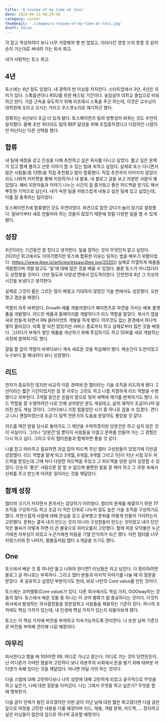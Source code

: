 ```yaml
---
title: 'A review of my time at toss'
date: 2024-09-13 08:29:50
category: career
thumbnail: './images/a-review-of-my-time-at-toss.jpg'
draft: false
---
```


각 잡고 작성하려다 보니 너무 거창해져 몇 번 엎었고, 이러다간 영영 쓰지 못할 것 같아 손이 가는대로 써내려 가는 퇴사 회고.

내가 사랑하는 토스 회고.

## 4년
토스에는 4년 정도 있었다. 내 경력의 반 이상을 차지한다. 스타트업에서 3년, 4년은 의미가 있다. 스톡옵션이나 RSU를 위한 베스팅 기간이다. 농담삼아 대학교 졸업으로 비유하곤 한다. 가끔 근속을 유도하기 위해 리프레시 스톡을 주곤 하는데, 이것은 교수님이 대학원에 오라고 꼬시는 거라고 우스갯소리로 얘기하곤 했다.

정확히는 4년보다 조금 더 있게 됐다. 토스페이먼츠 팀의 방향성이 바뀌는 것도 우연히 일치했다. 올해 초만 하더라도 팀의 BEP 달성을 위해 초집중하겠다고 다짐하던 나였지만 떠난다는 다른 선택을 했다.

## 합류
내 팀에 애정을 갖고 진심을 다해 추천하고 싶은 회사를 다니고 싶었다. 풀고 싶은 문제가 있고 함께 풀자고 선뜻 이야기 할 수 있는 팀에 속하고 싶었다. 실제로 토스 다니면서 많은 사람들(총 13명)을 직접 추천했고 많이 합류했다. 직접 추천까지 이어지지 않았더라도 나와의 커피챗을 통해 지원하거나 내 발표, 내 블로그 글을 보고 지원한 사람이 꽤 있었다. 예비 지원자들과 이야기 나누는 시간이 참 즐거웠고 좋은 피드백을 받기도 해서 뿌듯한 기억으로 남는다. 내가 속한 팀을 자랑스럽게 내놓고 싶은 팀에 있고 싶었는데, 이를 잘 충족하는 팀이었다.

토스페이먼츠에 합류했던 것도 우연이었다. 파견으로 잠깐 갔다가 눌러 앉기로 결정했다. 밑바닥부터 새로 만들어야 하는 것들이 많았기 때문에 정말 다양한 일을 할 수 있게 됐다.

## 성장
4년이라는 기간동안 잘 컸다고 생각한다. 일을 잘하는 것이 무엇인지 알고 싶었다. 2020년 회고에서도 이야기했지만 토스에 합류한 이유는 일하는 법을 배우기 위함이었다. (https://www.jbee.io/articles/essay/Jbee.log(2020)) 실제로 치열하게 제품을 개발했으며 개발 말고도 '일'에 대해 많은 것을 배울 수 있었다. 물론 토스가 아니었더라도 성장했을 것이다. 다만 밀도와 다양성 면에서 압도적이었다. 단연컨대 4년 그 이상의 시간을 보냈다고 생각한다. 

실제로 그것이 옳든 그르든 많이 배웠고 기대하지 않았던 기술 면에서도 성장했다. 오만했고 겸손을 배웠다.

역할이 자주 바뀌었다. Growth 제품 개발자였다가 페이먼츠로 파견을 가서는 배포 플랫폼을 개발했다. 어드민 제품과 홈페이지를 개발하다가 리드 역할을 맡았다. 회사가 앱을 새로 만들게 되면서 RN 클라이언트 개발을 하게 됐다. 아무것도 없는 환경에서 하나씩 쌓아 올라갔다. 비록 잘 되진 않았지만 서비스 종료까지 하고 실패로부터 많은 것을 배웠다. 그러다가 부채가 쌓인 제품을 개선하기 위해 투입하기도 하고 SDK를 새로 개발하는 과정에 참여하기도 했다.

질릴 틈 없이 역할이 바뀌다보니 계속 새로운 것을 학습해야 했다. 매순간이 도전이었고 누구보다 잘 해내려다 보니 성장했다.

## 리드
연차가 중요하진 않지만 비교적 이른 경력에 한 챕터라는 기술 조직을 리드하게 됐다. 2년이라는 짧은 기간이었지만 잠 못 이루는 고민도 하고 나름 치열하게 리드 역할을 수행했다고 자부한다. 3개월 동안은 온몸이 땀으로 젖어 새벽에 깨기를 반복하기도 했다. 리드 역할을 잘 수행하려던 나로 인해 상처받은 분도 계실테고, 삶의 궤적이 조금이나마 달라진 분도 계실 것이다. 그러다보니 가장 힘들었던 시기 중 하나로 꼽을 수 있겠다. 견디고 나니 괜찮아졌는데 조금 더 일찍 전문가의 도움을 받았어도 좋았을 것 같다.

리드를 제안 받을 당시로 돌아가도 그 제안을 수락하겠지만 당분간은 하고 싶지 않은 것이 사실이다. 그러나 '당분간'일 뿐이지 사람들을 이끌고 문화를 만들어 가는 그 경험은 다시 하고 싶다. 그리고 우리 챕터원들과 함께하면 좋을 것 같다.

나를 믿고 따라주고 필요하면 과감 없이 피드백 주던 챕터 구성원들이 있었기에 이만큼 성장했다. 리드 역할을 맡게 되고 3개월, 6개월, 9개월 그리고 1년이 지난 시점 모두 피드백을 받았는데 그때 마다 다양한 피드백을 주었고 그 피드백을 양분 삼아 성장할 수 있었다. 단순히 '좋은' 사람으론 잘 할 수 없으며 불편한 말을 잘 해야 하고 그 과정 속에서 신뢰를 주고 받는게 어려운 일이라는 것을 깨달았다.

## 함께 성장
챕터의 크기가 커지면서 혼자서는 감당하기 어려웠다. 챕터의 문제를 해결하기 위한 TF 조직을 구성하기도 하고 조금 더 작은 단위로 나누어 밀도 높은 기술 조직을 구성하기도 했다. 자연스럽게 사람에 대해 관심을 갖고 공부했고 문화를 어떻게 만들어 가야하는지 고민했다. 문화는 결국 내가 만드는 것이 아니라 구성원들이 만드는 것이었고 내가 던진 작은 불씨가 어떻게 하면 더 큰 불꽃으로 피어오를지 고민했다. 함께 피운 모닥불은 누군가에겐 자부심이 되었고 누군가에겐 마음을 기댈 안식처가 되곤 했다. 이런 챕터를 너무 자랑스러워 한 나머지, 팔불출처럼 챕터 소개글을 쓰기도 했다.

## One
토스에서 배운 것 중 하나만 들고 나와야 한다면? 러닝들은 차고 넘친다. 다 정리하려면 블로그 글 하나로는 부족하다. 그리고 챕터 분들과 마지막 이야기를 나눌 때 이 질문을 받았다. 꼭 공유하고 싶었던 부분이기도 한데, 바로 나만의 Core value를 만든 것이다.

토스에는 코어밸류(Core value)가 있다. 다른 회사에서도 핵심 가치, OOOway하는 것들이 많다. 토스에서 배운 것들 중 하나는 이 코어 밸류가 참 중요하다는 것이다. 이것이 회사에서 발생하는 의사결정들을 뒷받침하고 사람들을 채용하는 기준이 된다. 하나의 조직에도 핵심 가치가 있는데, 내 인생에 핵심 가치가 있는지 되돌아보게 됐다.

토스는 이 핵심 가치에 버전을 부여하고 지속가능하도록 관리한다. 나 또한 날짜 기준으로 버전을 부여해 관리해 나갈 예정이다.

## 마무리
퇴사한다고 했을 때 100이면 99, 어디로 가냐고 묻는다. 어디로 가는 것이 당연한듯이. 난 어디론가 가야만 했을까 고민하다 보니 자본주의 사회에서 돈을 벌기 위해 대부분 어디엔가 속해 있다는 것을 깨달았다. 떠나면 어딜 가야 하는 것이다.

다음 스텝에 대해 고민하다보니 나의 성장에 대해 고민하게 되었고 궁극적으로 무엇을 하고 싶은가, 나에 대한 질문을 이어갔다. 나는 그래서 무엇을 하고 싶은가? 무엇을 할 때 행복한가.

다음 글이 언제가 될진 모르겠지만 이번 글이 지난 날에 대한 짧은 회고였다면 다음 글은 앞으로 여정을 고민한 내용을 다룰 예정이며 리드, 채용, 개발 문화, 피드백, ... 정리하고 싶은 러닝들이 많은데 앞으로 하나씩 공유할 예정이다.
